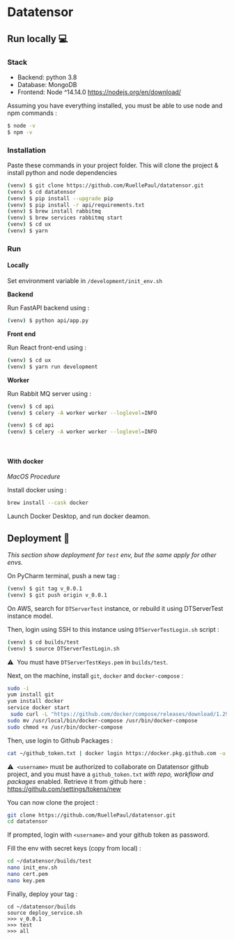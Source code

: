 # Datatensor

## Run locally :computer: 

### Stack 
- Backend: python 3.8
- Database: MongoDB
- Frontend: Node ^14.14.0 https://nodejs.org/en/download/

Assuming you have everything installed, you must be able to use node and npm commands :

```bash
$ node -v
$ npm -v
```

### Installation 

Paste these commands in your project folder. This will clone the project & install python and node dependencies

```bash
(venv) $ git clone https://github.com/RuellePaul/datatensor.git
(venv) $ cd datatensor
(venv) $ pip install --upgrade pip
(venv) $ pip install -r api/requirements.txt
(venv) $ brew install rabbitmq
(venv) $ brew services rabbitmq start
(venv) $ cd ux
(venv) $ yarn
```

### Run

#### Locally

Set environment variable in `/development/init_env.sh`

**Backend**

Run FastAPI backend using :

```bash
(venv) $ python api/app.py
```

**Front end**

Run React front-end using :

```bash
(venv) $ cd ux
(venv) $ yarn run development
```

**Worker**

Run Rabbit MQ server using :

```bash
(venv) $ cd api
(venv) $ celery -A worker worker --loglevel=INFO
```

```bash
(venv) $ cd api
(venv) $ celery -A worker worker --loglevel=INFO
```

<br/>

#### With docker 

_MacOS Procedure_

Install docker using :

```bash
brew install --cask docker
```

Launch Docker Desktop, and run docker deamon.


## Deployment :bow_and_arrow:

_This section show deployment for `test` env, but the same apply for other envs._

On PyCharm terminal, push a new tag :

```bash
(venv) $ git tag v_0.0.1
(venv) $ git push origin v_0.0.1
```


On AWS, search for `DTServerTest` instance, or rebuild it using DTServerTest instance model.

Then, login using SSH to this instance using `DTServerTestLogin.sh` script :

```bash
(venv) $ cd builds/test
(venv) $ source DTServerTestLogin.sh
```

⚠️&nbsp;&nbsp;You must have `DTServerTestKeys.pem` in `builds/test`.

Next, on the machine, install `git`, `docker` and `docker-compose` :

```bash
sudo -i
yum install git
yum install docker
service docker start
 sudo curl -L "https://github.com/docker/compose/releases/download/1.29.2/docker-compose-$(uname -s)-$(uname -m)" -o /usr/local/bin/docker-compose
sudo mv /usr/local/bin/docker-compose /usr/bin/docker-compose
sudo chmod +x /usr/bin/docker-compose

```

Then, use login to Github Packages :

```bash
cat ~/github_token.txt | docker login https://docker.pkg.github.com -u <username> --password-stdin
```

⚠️&nbsp;&nbsp;`<username>` must be authorized to collaborate on Datatensor github project, and you must have a `github_token.txt` *with repo, workflow and packages* enabled. 
Retrieve it from github here : https://github.com/settings/tokens/new

You can now clone the project :

```bash
git clone https://github.com/RuellePaul/datatensor.git
cd datatensor
```

If prompted, login with `<username>` and your github token as password.

Fill the env with secret keys (copy from local) :

```bash
cd ~/datatensor/builds/test
nano init_env.sh
nano cert.pem
nano key.pem
```

Finally, deploy your tag :

```
cd ~/datatensor/builds
source deploy_service.sh
>>> v_0.0.1
>>> test
>>> all
```

